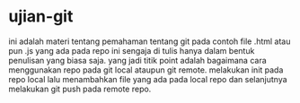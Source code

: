# ujian-git
ini adalah materi tentang pemahaman tentang git
pada contoh file .html atau pun .js yang ada pada repo ini sengaja di tulis hanya dalam bentuk penulisan yang biasa saja.
yang jadi titik point adalah bagaimana cara menggunakan repo pada git local ataupun git remote. melakukan init pada repo local
lalu menambahkan file yang ada pada local repo dan selanjutnya melakukan git push pada remote repo.
